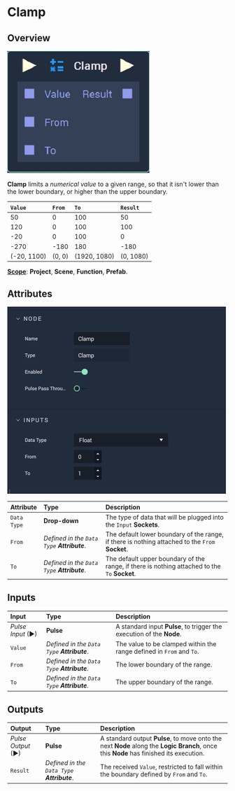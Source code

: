 # Clamp

## Overview

![The Clamp Node.](../../.gitbook/assets/node-clamp2.png)

**Clamp** limits a _numerical value_ to a given range, so that it isn't lower than the lower boundary, or higher than the upper boundary.

| `Value` | `From` | `To` | `Result` |
| :--- | :--- | :--- | :--- |
| 50 | 0 | 100 | 50 |
| 120 | 0 | 100 | 100 |
| -20 | 0 | 100 | 0 |
| -270 | -180 | 180 | -180 |
| \(-20, 1100\) | \(0, 0\) | \(1920, 1080\) | \(0, 1080\) |

[**Scope**](../overview.md#scopes): **Project**, **Scene**, **Function**, **Prefab**.

## Attributes

![The Clamp Node Attributes.](../../.gitbook/assets/node-clamp2-attr.png)

| Attribute | Type | Description |
| :--- | :--- | :--- |
| `Data Type` | **Drop-down** | The type of data that will be plugged into the `Input` **Sockets**. |
| `From` | _Defined in the `Data Type` **Attribute**_. | The default lower boundary of the range, if there is nothing attached to the `From` **Socket**. |
| `To` | _Defined in the `Data Type` **Attribute**_. | The default upper boundary of the range, if there is nothing attached to the `To` **Socket**. |

## Inputs

| Input | Type | Description |
| :--- | :--- | :--- |
| _Pulse Input_ \(►\) | **Pulse** | A standard input **Pulse**, to trigger the execution of the **Node**. |
| `Value` | _Defined in the `Data Type` **Attribute**_. | The value to be clamped within the range defined in `From` and `To`. |
| `From` | _Defined in the `Data Type` **Attribute**_. | The lower boundary of the range. |
| `To` | _Defined in the `Data Type` **Attribute**_. | The upper boundary of the range. |

## Outputs

| Output | Type | Description |
| :--- | :--- | :--- |
| _Pulse Output_ \(►\) | **Pulse** | A standard output **Pulse**, to move onto the next **Node** along the **Logic Branch**, once this **Node** has finished its execution. |
| `Result` | _Defined in the `Data Type` **Attribute**_. | The received `Value`, restricted to fall within the boundary defined by `From` and `To`. |


